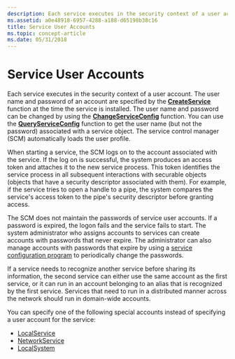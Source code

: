 ```yaml
---
description: Each service executes in the security context of a user account.
ms.assetid: a0e48918-6957-4288-a188-d65198b38c16
title: Service User Accounts
ms.topic: concept-article
ms.date: 05/31/2018
---
```


# Service User Accounts

Each service executes in the security context of a user account. The user name and password of an account are specified by the [**CreateService**](/windows/desktop/api/Winsvc/nf-winsvc-createservicea) function at the time the service is installed. The user name and password can be changed by using the [**ChangeServiceConfig**](/windows/desktop/api/Winsvc/nf-winsvc-changeserviceconfiga) function. You can use the [**QueryServiceConfig**](/windows/desktop/api/Winsvc/nf-winsvc-queryserviceconfiga) function to get the user name (but not the password) associated with a service object. The service control manager (SCM) automatically loads the user profile.

When starting a service, the SCM logs on to the account associated with the service. If the log on is successful, the system produces an access token and attaches it to the new service process. This token identifies the service process in all subsequent interactions with securable objects (objects that have a security descriptor associated with them). For example, if the service tries to open a handle to a pipe, the system compares the service's access token to the pipe's security descriptor before granting access.

The SCM does not maintain the passwords of service user accounts. If a password is expired, the logon fails and the service fails to start. The system administrator who assigns accounts to services can create accounts with passwords that never expire. The administrator can also manage accounts with passwords that expire by using a [service configuration program](service-configuration-programs.md) to periodically change the passwords.

If a service needs to recognize another service before sharing its information, the second service can either use the same account as the first service, or it can run in an account belonging to an alias that is recognized by the first service. Services that need to run in a distributed manner across the network should run in domain-wide accounts.

You can specify one of the following special accounts instead of specifying a user account for the service:

-   [LocalService](localservice-account.md)
-   [NetworkService](networkservice-account.md)
-   [LocalSystem](localsystem-account.md)

 

 



